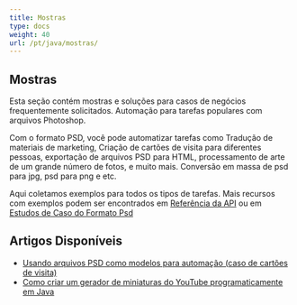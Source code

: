 ```yaml
---
title: Mostras
type: docs
weight: 40
url: /pt/java/mostras/
---
```


## **Mostras**
Esta seção contém mostras e soluções para casos de negócios frequentemente solicitados. Automação para tarefas populares com arquivos Photoshop.

Com o formato PSD, você pode automatizar tarefas como Tradução de materiais de marketing, Criação de cartões de visita para diferentes pessoas, exportação de arquivos PSD para HTML, processamento de arte de um grande número de fotos, e muito mais. Conversão em massa de psd para jpg, psd para png e etc.

Aqui coletamos exemplos para todos os tipos de tarefas. Mais recursos com exemplos podem ser encontrados em [Referência da API](https://reference.aspose.com/psd/net) ou em [Estudos de Caso do Formato Psd](https://downloads.aspose.com/corporate/case-studies/aspose.psd/)
## **Artigos Disponíveis**
- [Usando arquivos PSD como modelos para automação (caso de cartões de visita)](https://docs.aspose.com/display/psdnet/Usando+arquivos+PSD+como+modelos+para+automação+-+Caso+de+cartões+de+visita)
- [Como criar um gerador de miniaturas do YouTube programaticamente em Java](/psd/pt/java/how-to-create-youtube-thumbnail-generator-programmatically-in-java/)

